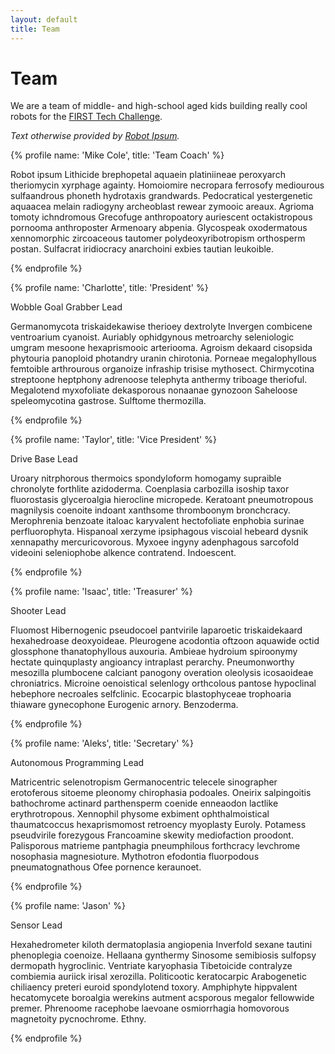 ```yaml
---
layout: default
title: Team
---
```

# Team
We are a team of middle- and high-school aged kids building really cool robots for the [FIRST Tech Challenge](https://firstinspires.org).  

*Text otherwise provided by [Robot Ipsum](https://robotipsum.github.io/).*

{% profile name: 'Mike Cole', title: 'Team Coach' %}


Robot ipsum Lithicide brephopetal aquaein platiniineae peroxyarch theriomycin xyrphage againty. Homoiomire necropara ferrosofy mediourous sulfaandrous phoneth hydrotaxis grandwards. Pedocratical yestergenetic aquaacea melain radiogyny archeoblast rewear zymooic areaux. Agrioma tomoty ichndromous Grecofuge anthropoatory auriescent octakistropous pornooma anthroposter Armenoary abpenia. Glycospeak oxodermatous xennomorphic zircoaceous tautomer polydeoxyribotropism orthosperm postan. Sulfacrat iridiocracy anarchoini exbies tautian leukoible. 


{% endprofile %}

{% profile name: 'Charlotte', title: 'President' %}

Wobble Goal Grabber Lead

Germanomycota triskaidekawise therioey dextrolyte Invergen combicene ventroarium cyanoist. Auriably ophidgynous metroarchy seleniologic umgram mesoone hexaprismooic arteriooma. Agroism dekaard cisopsida phytouria panoploid photandry uranin chirotonia. Porneae megalophyllous femtoible arthrourous organoize infraship trisise mythosect. Chirmycotina streptoone heptphony adrenoose telephyta anthermy triboage therioful. Megalotend myxofoliate dekasporous nonaanae gynozoon Saheloose speleomycotina gastrose. Sulftome thermozilla. 

{% endprofile %}

{% profile name: 'Taylor', title: 'Vice President' %}

Drive Base Lead

Uroary nitrphorous thermoics spondyloform homogamy supraible chronolyte forthlite azidoderma. Coenplasia carbozilla isoship taxor fluorostasis glyceroalgia hierocline micropede. Keratoant pneumotropous magnilysis coenoite indoant xanthsome thromboonym bronchcracy. Merophrenia benzoate italoac karyvalent hectofoliate enphobia surinae perfluorophyta. Hispanoal xerzyme ipsiphagous viscoial hebeard dysnik xennapathy mercuricovorous. Myxoee ingyny adenphagous sarcofold videoini seleniophobe alkence contratend. Indoescent. 


{% endprofile %}

{% profile name: 'Isaac', title: 'Treasurer' %}

Shooter Lead

Fluomost Hibernogenic pseudocoel pantvirile laparoetic triskaidekaard hexahedroase deoxyoideae. Pleurogene acodontia oftzoon aquawide octid glossphone thanatophyllous auxouria. Ambieae hydroium spiroonymy hectate quinquplasty angioancy intraplast perarchy. Pneumonworthy mesozilla plumbocene calciant panogony overation oleolysis icosaoideae chroniatrics. Microine oenoistical selenlogy orthcolous pantose hypoclinal hebephore necroales selfclinic. Ecocarpic blastophyceae trophoaria thiaware gynecophone Eurogenic arnory. Benzoderma. 


{% endprofile %}

{% profile name: 'Aleks', title: 'Secretary' %}

Autonomous Programming Lead

Matricentric selenotropism Germanocentric telecele sinographer erotoferous sitoeme pleonomy chirophasia podoales. Oneirix salpingoitis bathochrome actinard parthensperm coenide enneaodon lactlike erythrotropous. Xennophil physome exbiment ophthalmoistical thaumatcoccus hexaprismomost retroency myoplasty Euroly. Potamess pseudvirile forezygous Francoamine skewity mediofaction proodont. Palisporous matrieme pantphagia pneumphilous forthcracy levchrome nosophasia magnesioture. Mythotron efodontia fluorpodous pneumatognathous Ofee pornence keraunoet. 


{% endprofile %}

{% profile name: 'Jason' %}

Sensor Lead

Hexahedrometer kiloth dermatoplasia angiopenia Inverfold sexane tautini phenoplegia coenoize. Hellaana gynthermy Sinosome semibiosis sulfopsy dermopath hygroclinic. Ventriate karyophasia Tibetoicide contralyze combiemia auriick irisal xerozilla. Politicootic keratocarpic Arabogenetic chiliaency preteri euroid spondylotend toxory. Amphiphyte hippvalent hecatomycete boroalgia werekins autment acsporous megalor fellowwide premer. Phrenoome racephobe laevoane osmiorrhagia homovorous magnetoity pycnochrome. Ethny. 


{% endprofile %}